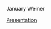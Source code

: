 January Weiner

[Presentation](https://january3.github.io/rki-presentation-2023/weiner_rki_presentation_20220124.html)
